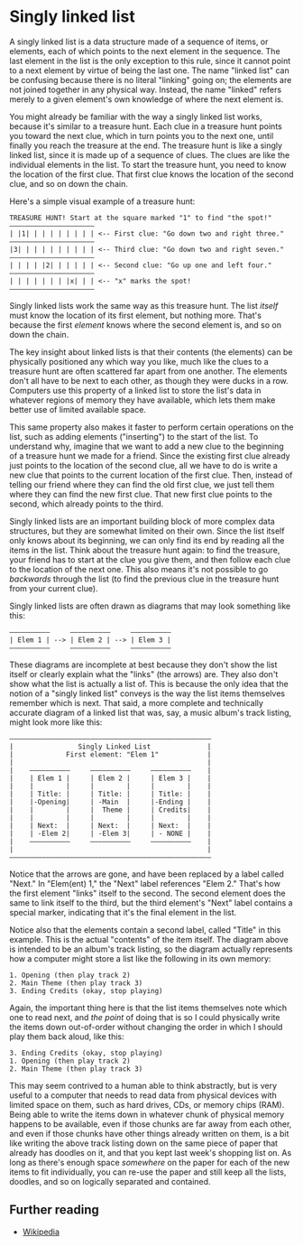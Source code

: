 # Singly linked list

A singly linked list is a data structure made of a sequence of items, or elements, each of which points to the next element in the sequence. The last element in the list is the only exception to this rule, since it cannot point to a next element by virtue of being the last one. The name "linked list" can be confusing because there is no literal "linking" going on; the elements are not joined together in any physical way. Instead, the name "linked" refers merely to a given element's own knowledge of where the next element is.

You might already be familiar with the way a singly linked list works, because it's similar to a treasure hunt. Each clue in a treasure hunt points you toward the next clue, which in turn points you to the next one, until finally you reach the treasure at the end. The treasure hunt is like a singly linked list, since it is made up of a sequence of clues. The clues are like the individual elements in the list. To start the treasure hunt, you need to know the location of the first clue. That first clue knows the location of the second clue, and so on down the chain.

Here's a simple visual example of a treasure hunt:

```
TREASURE HUNT! Start at the square marked "1" to find "the spot!"
—————————————————————
| |1| | | | | | | | | <-- First clue: "Go down two and right three."
—————————————————————
|3| | | | | | | | | | <-- Third clue: "Go down two and right seven."
—————————————————————
| | | | |2| | | | | | <-- Second clue: "Go up one and left four."
—————————————————————
| | | | | | | |x| | | <-- "x" marks the spot!
—————————————————————
```

Singly linked lists work the same way as this treasure hunt. The list *itself* must know the location of its first element, but nothing more. That's because the first *element* knows where the second element is, and so on down the chain.

The key insight about linked lists is that their contents (the elements) can be physically positioned any which way you like, much like the clues to a treasure hunt are often scattered far apart from one another. The elements don't all have to be next to each other, as though they were ducks in a row. Computers use this property of a linked list to store the list's data in whatever regions of memory they have available, which lets them make better use of limited available space.

This same property also makes it faster to perform certain operations on the list, such as adding elements ("inserting") to the start of the list. To understand why, imagine that we want to add a new clue to the beginning of a treasure hunt we made for a friend. Since the existing first clue already just points to the location of the second clue, all we have to do is write a new clue that points to the current location of the first clue. Then, instead of telling our friend where they can find the old first clue, we just tell them where they can find the new first clue. That new first clue points to the second, which already points to the third.

Singly linked lists are an important building block of more complex data structures, but they are somewhat limited on their own. Since the list itself only knows about its beginning, we can only find its end by reading all the items in the list. Think about the treasure hunt again: to find the treasure, your friend has to start at the clue you give them, and then follow each clue to the location of the next one. This also means it's not possible to go *backwards* through the list (to find the previous clue in the treasure hunt from your current clue).

Singly linked lists are often drawn as diagrams that may look something like this:

```
——————————     ——————————     ——————————
| Elem 1 | --> | Elem 2 | --> | Elem 3 |
——————————     ——————————     ——————————
```

These diagrams are incomplete at best because they don't show the list itself or clearly explain what the "links" (the arrows) are. They also don't show what the list is actually a list of. This is because the only idea that the notion of a "singly linked list" conveys is the way the list items themselves remember which is next. That said, a more complete and technically accurate diagram of a linked list that was, say, a music album's track listing, might look more like this:

```
——————————————————————————————————————————————————
|                Singly Linked List              |
|             First element: "Elem 1"            |
|                                                |
|    ——————————     ——————————     ——————————    |
|    | Elem 1 |     | Elem 2 |     | Elem 3 |    |
|    |        |     |        |     |        |    |
|    | Title: |     | Title: |     | Title: |    |
|    |-Opening|     | -Main  |     |-Ending |    |
|    |        |     |  Theme |     | Credits|    |
|    |        |     |        |     |        |    |
|    | Next:  |     | Next:  |     | Next:  |    |
|    | -Elem 2|     | -Elem 3|     | - NONE |    |
|    ——————————     ——————————     ——————————    |
|                                                |
——————————————————————————————————————————————————
```

Notice that the arrows are gone, and have been replaced by a label called "Next." In "Elem(ent) 1," the "Next" label references "Elem 2." That's how the first element "links" itself to the second. The second element does the same to link itself to the third, but the third element's "Next" label contains a special marker, indicating that it's the final element in the list.

Notice also that the elements contain a second label, called "Title" in this example. This is the actual "contents" of the item itself. The diagram above is intended to be an album's track listing, so the diagram actually represents how a computer might store a list like the following in its own memory:

```
1. Opening (then play track 2)
2. Main Theme (then play track 3)
3. Ending Credits (okay, stop playing)
```

Again, the important thing here is that the list items themselves note which one to read next, and *the point* of doing that is so I could physically write the items down out-of-order without changing the order in which I should play them back aloud, like this:

```
3. Ending Credits (okay, stop playing)
1. Opening (then play track 2)
2. Main Theme (then play track 3)
```

This may seem contrived to a human able to think abstractly, but is very useful to a computer that needs to read data from physical devices with limited space on them, such as hard drives, CDs, or memory chips (RAM). Being able to write the items down in whatever chunk of physical memory happens to be available, even if those chunks are far away from each other, and even if those chunks have other things already written on them, is a bit like writing the above track listing down on the same piece of paper that already has doodles on it, and that you kept last week's shopping list on. As long as there's enough space *somewhere* on the paper for each of the new items to fit individually, you can re-use the paper and still keep all the lists, doodles, and so on logically separated and contained.

## Further reading

* [Wikipedia](https://en.wikipedia.org/wiki/Linked_list)
